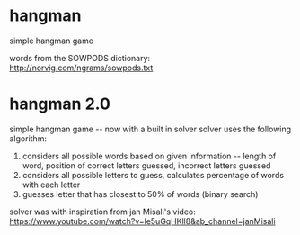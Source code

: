 # hangman
simple hangman game

words from the SOWPODS dictionary: http://norvig.com/ngrams/sowpods.txt

# hangman 2.0
simple hangman game -- now with a built in solver
solver uses the following algorithm:
1. considers all possible words based on given information -- length of word, position of correct letters guessed, incorrect letters guessed
2. considers all possible letters to guess, calculates percentage of words with each letter
3. guesses letter that has closest to 50% of words (binary search)

solver was with inspiration from jan Misali's video: https://www.youtube.com/watch?v=le5uGqHKll8&ab_channel=janMisali
